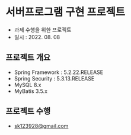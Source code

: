 # 서버프로그램 구현 프로젝트
* 과제 수행을 위한 프로젝트
* 일시 : 2022. 08. 08

## 프로젝트 개요
* Spring Framework : 5.2.22.RELEASE
* Spring Security : 5.3.13.RELEASE
* MySQL 8.x
* MyBatis 3.5.x

## 프로젝트 수행
* sk123928@gmail.com